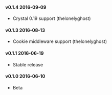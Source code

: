#### v0.1.4 2016-09-09
* Crystal 0.19 support (thelonelyghost)

#### v0.1.3 2016-08-13
* Cookie middleware support (thelonelyghost)

#### v0.1.1 2016-06-19
* Stable release

#### v0.1.0 2016-06-10
* Beta
